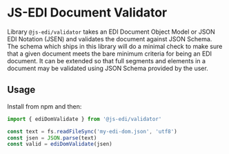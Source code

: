 # JS-EDI Document Validator

Library `@js-edi/validator` takes an EDI Document Object Model or JSON EDI Notation (JSEN) and validates the document against JSON Schema. The schema which ships in this library will do a minimal check to make sure that a given document meets the bare minimum criteria for being an EDI document. It can be extended so that full segments and elements in a document may be validated using JSON Schema provided by the user.

## Usage

Install from npm and then:

```TypeScript
import { ediDomValidate } from '@js-edi/validator'

const text = fs.readFileSync('my-edi-dom.json', 'utf8')
const jsen = JSON.parse(text)
const valid = ediDomValidate(jsen)
```
